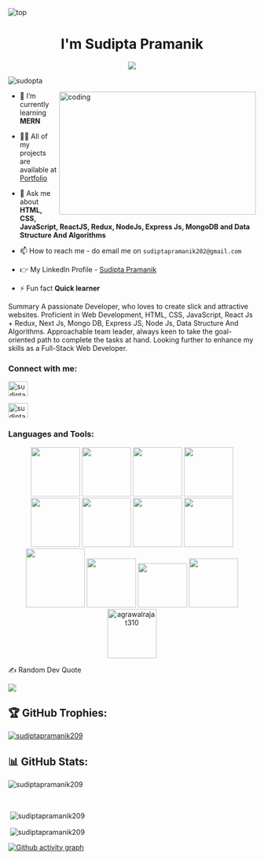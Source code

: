 
<!--
**agrawalrajat310/agrawalrajat310** is a ✨ _special_ ✨ repository because its `README.md` (this file) appears on your GitHub profile.

Here are some ideas to get you started:

- 🔭 I’m currently working on ...
- 🌱 I’m currently learning ...
- 👯 I’m looking to collaborate on ...
- 🤔 I’m looking for help with ...
- 💬 Ask me about ...
- 📫 How to reach me: ...
- 😄 Pronouns: ...
- ⚡ Fun fact: ...
-->

<img src="https://camo.githubusercontent.com/5dc6ee33381917e41fc9c4951799268998f11a9b864399bf79a0842e4f9b194d/68747470733a2f2f692e696d6775722e636f6d2f315a76566b44632e676966" alt="top" />
<h1 align="center">I'm Sudipta Pramanik</h1>
<div align="center">
<img src="https://readme-typing-svg.herokuapp.com/?lines=Welcome+To+Profile;Full+Stack+Web+Developer;Quick+learner;Self+Motivated;Problem+Solver;&color=teal&center=true" />
</div>


<p align="left"> <img src="https://komarev.com/ghpvc/?username=sudiptapramanik209&label=Profile%20views&color=0e75b6&style=flat" alt="sudopta" /> </p>


<img align="right" alt="coding" width="400" height="250" src="https://camo.githubusercontent.com/4c8d92806e3c2322a2c390ffa0019c1d6f78a4d82108aa6946863ae362a763c8/68747470733a2f2f69322e77702e636f6d2f616c6c68746163636573732e696e666f2f77702d636f6e74656e742f75706c6f6164732f323031382f30332f70726f6772616d6d696e672e6769663f6669743d313238312532433731362673736c3d31" />




- 🌱 I’m currently learning **MERN**

- 👨‍💻 All of my projects are available at [Portfolio](https://sudiptapramanik209.github.io/)

- 💬 Ask me about **HTML, CSS, JavaScript, ReactJS, Redux, NodeJs, Express Js, MongoDB and Data Structure And Algorithms**

- 📫 How to reach me - do email me on `sudiptapramanik202@gmail.com`

- 👉 My LinkedIn Profile - [Sudipta Pramanik](https://www.linkedin.com/in/sudipta-pramanik-497b031b5/)

- ⚡ Fun fact **Quick learner**

Summary
A passionate Developer, who loves to create slick and attractive websites. Proficient in Web Development, HTML, CSS, JavaScript, React Js + Redux, Next Js, Mongo DB, Express JS, Node Js, Data Structure And Algorithms. Approachable team leader, always keen to take the goal-oriented path to complete the tasks at hand. Looking further to enhance my skills as a Full-Stack Web Developer.


<h3 align="left">Connect with me:</h3>


<p text-align="center">

<a href="https://www.linkedin.com/in/sudipta-pramanik-497b031b5/" target="blank"><img align="center" src="https://raw.githubusercontent.com/rahuldkjain/github-profile-readme-generator/master/src/images/icons/Social/linked-in-alt.svg" alt="sudiptapramanik209" height="30" width="40" /></a>

 

<a href="https://codesandbox.io/u/sudiptapramanik209" target="blank"><img align="center" src="https://raw.githubusercontent.com/rahuldkjain/github-profile-readme-generator/master/src/images/icons/Social/codesandbox.svg" alt="sudiptapramanik209" height="30" width="40" /></a>
 
 
<!-- <a href="https://codepen.io/sudiptapramanik209" target="blank"><img align="center" src="https://raw.githubusercontent.com/rahuldkjain/github-profile-readme-generator/master/src/images/icons/Social/codepen.svg" alt="sudiptapramanik209" height="30" width="40" /></a> -->


</p>

<h3 align="left">Languages and Tools:</h3>


<!-- 
<p align="left"> <a href="https://babeljs.io/" target="_blank" rel="noreferrer"> <img src="https://www.vectorlogo.zone/logos/babeljs/babeljs-icon.svg" alt="babel" width="40" height="40"/> </a> <a href="https://www.w3schools.com/css/" target="_blank" rel="noreferrer"> <img src="https://raw.githubusercontent.com/devicons/devicon/master/icons/css3/css3-original-wordmark.svg" alt="css3" width="40" height="40"/> </a> <a href="https://expressjs.com" target="_blank" rel="noreferrer"> <img src="https://raw.githubusercontent.com/devicons/devicon/master/icons/express/express-original-wordmark.svg" alt="express" width="40" height="40"/> </a> <a href="https://git-scm.com/" target="_blank" rel="noreferrer"> <img src="https://www.vectorlogo.zone/logos/git-scm/git-scm-icon.svg" alt="git" width="40" height="40"/> </a> <a href="https://heroku.com" target="_blank" rel="noreferrer"> <img src="https://www.vectorlogo.zone/logos/heroku/heroku-icon.svg" alt="heroku" width="40" height="40"/> </a> <a href="https://www.w3.org/html/" target="_blank" rel="noreferrer"> <img src="https://raw.githubusercontent.com/devicons/devicon/master/icons/html5/html5-original-wordmark.svg" alt="html5" width="40" height="40"/> </a> <a href="https://developer.mozilla.org/en-US/docs/Web/JavaScript" target="_blank" rel="noreferrer"> <img src="https://raw.githubusercontent.com/devicons/devicon/master/icons/javascript/javascript-original.svg" alt="javascript" width="40" height="40"/> </a> <a href="https://www.mongodb.com/" target="_blank" rel="noreferrer"> <img src="https://raw.githubusercontent.com/devicons/devicon/master/icons/mongodb/mongodb-original-wordmark.svg" alt="mongodb" width="40" height="40"/> </a> <a href="https://nodejs.org" target="_blank" rel="noreferrer"> <img src="https://raw.githubusercontent.com/devicons/devicon/master/icons/nodejs/nodejs-original-wordmark.svg" alt="nodejs" width="40" height="40"/> </a> <a href="https://reactjs.org/" target="_blank" rel="noreferrer"> <img src="https://raw.githubusercontent.com/devicons/devicon/master/icons/react/react-original-wordmark.svg" alt="react" width="40" height="40"/> </a> <a href="https://redux.js.org" target="_blank" rel="noreferrer"> <img src="https://raw.githubusercontent.com/devicons/devicon/master/icons/redux/redux-original.svg" alt="redux" width="40" height="40"/> </a> <a href="https://www.typescriptlang.org/" target="_blank" rel="noreferrer"> <img src="https://raw.githubusercontent.com/devicons/devicon/master/icons/typescript/typescript-original.svg" alt="typescript" width="40" height="40"/> </a> </p>
 -->
 
 <div align="center">
 <img src="https://media.licdn.com/dms/image/C5122AQF9_IGT1XQnWg/feedshare-shrink_1280/0/1561388213088?e=2147483647&v=beta&t=nNjNJ9_CAZb9qsrZKhhT0YhtM9Tma4XHmzosVs8UKQo" width="100" height="100px">
  <img src="https://portfolio-himanshu.in/assets/imgs/css3.gif" width="100" height="100px">  
 <img src="https://media3.giphy.com/media/ln7z2eWriiQAllfVcn/200w.webp" width="100">      
 <img src="https://i.giphy.com/media/eNAsjO55tPbgaor7ma/200w.webp" width="100">      
 <img src="https://media4.giphy.com/media/du3J3cXyzhj75IOgvA/200.webp?cid=ecf05e47243naql4ppv14fb6z23ni6c6o75mhx1w55umom65&rid=200.webp&ct=g" width="100">      
 <img src="https://i.giphy.com/media/IdyAQJVN2kVPNUrojM/200.webp" width="100">  
 
 
  <img src="https://codetru.com/images/all/nodejsdis.gif" width="100">
 <img src="https://cdn.dribbble.com/users/989984/screenshots/5880822/comp_10.gif" width="100" height="100px">
 <img src="https://miro.medium.com/max/1200/0*GTTsEc-bsWoqcOoM.gif" width="120" height="120px">
 <img src="https://cdn.iconscout.com/icon/free/png-256/netlify-3550832-2970417.png" width="100">
 <img src="https://cdn.hashnode.com/res/hashnode/image/upload/v1574980164835/kCDLuOzFb.gif?auto=format,compress&gif-q=60&format=webm" width="100" height="90px">
 <img src="https://cdn.iconscout.com/icon/free/png-256/npm-3550843-2970428.png" width="100">
 <img src="https://cdn.dribbble.com/users/7040/screenshots/8214019/media/9d162bf2d3303da6f3e777bbae322b33.gif" alt="agrawalrajat310" width="100"  height="100px">
 
</div>

<!-- <h3 align="left">Support:</h3>
<p><a href="https://www.buymeacoffee.com/agrawalrajat310"> <img align="left" src="https://cdn.buymeacoffee.com/buttons/v2/default-yellow.png" height="50" width="210" alt="sudiptapramanik209" /></a></p><br><br>
<br> -->
✍️ Random Dev Quote

![](https://quotes-github-readme.vercel.app/api?type=horizontal&theme=radical)

## 🏆 GitHub Trophies:


<p align="left"> <a href="https://github.com/ryo-ma/github-profile-trophy"><img src="https://github-profile-trophy.vercel.app/?username=sudiptapramanik209" alt="sudiptapramanik209" /></a> </p>

## 📊 GitHub Stats:


<p>&nbsp;<img align="left" src="https://github-readme-stats.vercel.app/api/top-langs?username=sudiptapramanik209&show_icons=true&locale=en&layout=compact" alt="sudiptapramanik209" /></p><br>


<p>&nbsp;<img align="center" src="https://github-readme-stats.vercel.app/api?username=sudiptapramanik209&show_icons=true&locale=en" alt="sudiptapramanik209" /></p>

<p>&nbsp;<img align="center" src="https://github-readme-streak-stats.herokuapp.com/?user=sudiptapramanik209&" alt="sudiptapramanik209" /></p>

[![Github activity graph](https://github-readme-activity-graph.cyclic.app/graph?username=sudiptapramanik209&theme=rogue)]([https://github.com/sudiptapramanik209/github-readme-activity-graph](https://github-readme-activity-graph.cyclic.app/graph?username=sudiptapramanik209&theme=rogue))

